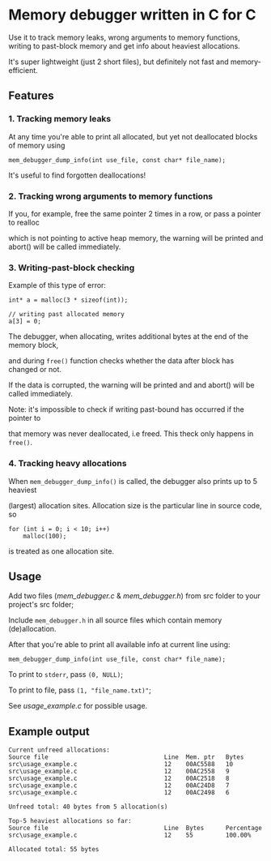 # Memory debugger written in C for C

Use it to track memory leaks, wrong arguments to memory functions, writing to past-block memory 
and get info about heaviest allocations.

It's super lightweight (just 2 short files), but definitely not fast and memory-efficient.

## Features

### 1. Tracking memory leaks

At any time you're able to print all allocated, but yet not deallocated blocks of memory using 

`mem_debugger_dump_info(int use_file, const char* file_name);`

It's useful to find forgotten deallocations!

### 2. Tracking wrong arguments to memory functions

If you, for example, free the same pointer 2 times in a row, or pass a pointer to realloc

which is not pointing to active heap memory, the warning will be printed and abort() will be called
immediately.

### 3. Writing-past-block checking

Example of this type of error: 

```
int* a = malloc(3 * sizeof(int));

// writing past allocated memory
a[3] = 0;
```

The debugger, when allocating, writes additional bytes at the end of the memory block, 

and during `free()` function checks whether the data after block has changed or not.

If the data is corrupted, the warning will be printed and and abort() will be called
immediately.

Note: it's impossible to check if writing past-bound has occurred if the pointer to

that memory was never deallocated, i.e freed. This theck only happens in `free()`.

### 4. Tracking heavy allocations

 When `mem_debugger_dump_info()` is called, the debugger also prints up to 5 heaviest 
 
 (largest) allocation sites. Allocation size is the particular line in source code, so
 
 ```
 for (int i = 0; i < 10; i++)
     malloc(100);
 ```
 
 is treated as one allocation site.

## Usage

Add two files (*mem_debugger.c* & *mem_debugger.h*) from src folder to your project's src folder;

Include `mem_debugger.h` in all source files which contain memory (de)allocation.

After that you're able to print all available info at current line using:

`mem_debugger_dump_info(int use_file, const char* file_name);`

To print to `stderr`, pass `(0, NULL)`;

To print to file, pass `(1, "file_name.txt)"`;

See *usage_example.c* for possible usage.

## Example output

```
Current unfreed allocations:
Source file                                Line  Mem. ptr   Bytes
src\usage_example.c                        12    00AC5588   10
src\usage_example.c                        12    00AC2558   9
src\usage_example.c                        12    00AC2518   8
src\usage_example.c                        12    00AC24D8   7
src\usage_example.c                        12    00AC2498   6

Unfreed total: 40 bytes from 5 allocation(s)

Top-5 heaviest allocations so far:
Source file                                Line  Bytes      Percentage
src\usage_example.c                        12    55         100.00%

Allocated total: 55 bytes
```
